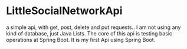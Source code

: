 # LittleSocialNetworkApi
a simple api, with get, post, delete and put requests..
I am not using any kind of database, just Java Lists.
The core of this api is testing basic operations at Spring Boot.
It is my first Api using Spring Boot.

